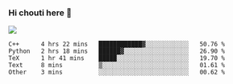 ### Hi chouti here 👋

![](https://github-readme-stats.vercel.app/api?username=l0nl1f3)

<!--START_SECTION:waka-->
```text
C++      4 hrs 22 mins   ████████████▓░░░░░░░░░░░░   50.76 % 
Python   2 hrs 18 mins   ██████▓░░░░░░░░░░░░░░░░░░   26.90 % 
TeX      1 hr 41 mins    █████░░░░░░░░░░░░░░░░░░░░   19.70 % 
Text     8 mins          ▒░░░░░░░░░░░░░░░░░░░░░░░░   01.61 % 
Other    3 mins          ░░░░░░░░░░░░░░░░░░░░░░░░░   00.62 % 
```
<!--END_SECTION:waka-->

<!--
**l0nl1f3/l0nl1f3** is a ✨ _special_ ✨ repository because its `README.md` (this file) appears on your GitHub profile.

Here are some ideas to get you started:

- 🔭 I’m currently working on ...
- 🌱 I’m currently learning ...
- 👯 I’m looking to collaborate on ...
- 🤔 I’m looking for help with ...
- 💬 Ask me about ...
- 📫 How to reach me: ...
- 😄 Pronouns: ...
- ⚡ Fun fact: ...
-->
